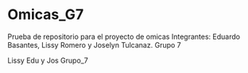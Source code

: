 # Omicas_G7
Prueba de repositorio para el proyecto de omicas
Integrantes: Eduardo Basantes, Lissy Romero y Joselyn Tulcanaz.
Grupo 7

Lissy Edu y Jos
Grupo_7
